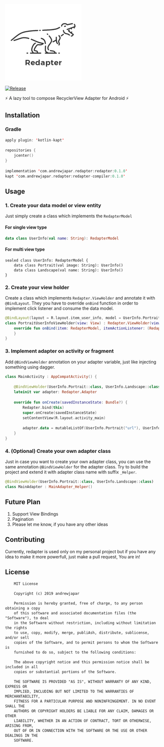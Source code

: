 <img src="https://github.com/andrewjapar/redapter/blob/master/images/redapter-logo.png" width="250">

[![Release](https://api.bintray.com/packages/andrewjapar/Android/Redapter/images/download.svg)](https://bintray.com/andrewjapar/Android/Redapter/_latestVersion)

:zap: A lazy tool to compose RecyclerView Adapter for Android :zap:

## Installation
### Gradle
```kotlin
apply plugin: 'kotlin-kapt'

repositories {
    jcenter()
}

implementation 'com.andrewjapar.redapter:redapter:0.1.0'
kapt 'com.andrewjapar.redapter:redapter-compiler:0.1.0'
```

## Usage
### 1. Create your data model or view entity
Just simply create a class which implements the `RedapterModel`
#### For single view type
```kotlin
data class UserInfo(val name: String): RedapterModel
```
#### For multi view type
```
sealed class UserInfo: RedapterModel {
    data class Portrait(val image: String): UserInfo()
    data class Landscape(val name: String): UserInfo()
}
```
### 2. Create your view holder
Create a class which implements `Redapter.ViewHolder` and annotate it with `@BindLayout`. They you have to override `onBind` function in order to implement click listener and consume the data model.
```kotlin
@BindLayout(layout = R.layout.item_user_info, model = UserInfo.Portrait::class)
class PortraitUserInfoViewHolder(view: View) : Redapter.ViewHolder(view) {
    override fun onBind(item: RedapterModel, itemActionListener: (RedapterModel) -> Unit) {
    }
}
```

### 3. Implement adapter on activity or fragment
Add `@BindViewHolder` annotation on your adapter variable, just like injecting something using dagger.
```kotlin
class MainActivity : AppCompatActivity() {

    @BindViewHolder(UserInfo.Portrait::class, UserInfo.Landscape::class)
    lateinit var adapter: Redapter.Adapter

    override fun onCreate(savedInstanceState: Bundle?) {
        Redapter.bind(this)
        super.onCreate(savedInstanceState)
        setContentView(R.layout.activity_main)
      
        adapter.data = mutableListOf(UserInfo.Portrait("url"), UserInfo.Landscape("name"))
    }
}
```

### 4. (Optional) Create your own adapter class
Just in case you want to create your own adapter class, you can use the same annotation `@BindViewHolder` for the adapter class. Try to build the project and extend it with adapter class name with suffix `_Helper`.
```kotlin
@BindViewHolder(UserInfo.Portrait::class, UserInfo.Landscape::class)
class MainAdapter : MainAdapter_Helper()
```


## Future Plan
1. Support View Bindings
2. Pagination
3. Please let me know, if you have any other ideas

## Contributing
Currently, redapter is used only on my personal project but if you have any idea to make it more powerfull, just make a pull request, You are in!

## License
```
    MIT License
    
    Copyright (c) 2019 andrewjapar
    
    Permission is hereby granted, free of charge, to any person obtaining a copy
    of this software and associated documentation files (the "Software"), to deal
    in the Software without restriction, including without limitation the rights
    to use, copy, modify, merge, publiAsh, distribute, sublicense, and/or sell
    copies of the Software, and to permit persons to whom the Software is
    furnished to do so, subject to the following conditions:
    
    The above copyright notice and this permission notice shall be included in all
    copies or substantial portions of the Software.
    
    THE SOFTWARE IS PROVIDED "AS IS", WITHOUT WARRANTY OF ANY KIND, EXPRESS OR
    IMPLIED, INCLUDING BUT NOT LIMITED TO THE WARRANTIES OF MERCHANTABILITY,
    FITNESS FOR A PARTICULAR PURPOSE AND NONINFRINGEMENT. IN NO EVENT SHALL THE
    AUTHORS OR COPYRIGHT HOLDERS BE LIABLE FOR ANY CLAIM, DAMAGES OR OTHER
    LIABILITY, WHETHER IN AN ACTION OF CONTRACT, TORT OR OTHERWISE, ARISING FROM,
    OUT OF OR IN CONNECTION WITH THE SOFTWARE OR THE USE OR OTHER DEALINGS IN THE
    SOFTWARE.
